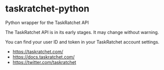 # taskratchet-python

Python wrapper for the TaskRatchet API

The TaskRatchet API is in its early stages. It may change without warning.

You can find your user ID and token in your TaskRatchet account settings.

- <https://taskratchet.com/>
- <https://docs.taskratchet.com/>
- <https://twitter.com/taskratchet>
